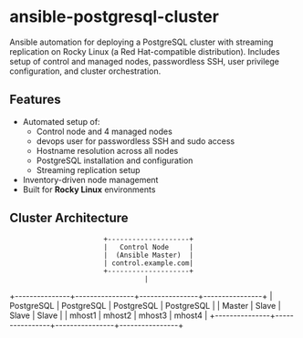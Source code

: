 # ansible-postgresql-cluster
Ansible automation for deploying a PostgreSQL cluster with streaming replication on Rocky Linux (a Red Hat-compatible distribution). Includes setup of control and managed nodes, passwordless SSH, user privilege configuration, and cluster orchestration.

## Features
- Automated setup of:
  - Control node and 4 managed nodes
  - devops user for passwordless SSH and sudo access
  - Hostname resolution across all nodes
  - PostgreSQL installation and configuration
  - Streaming replication setup
- Inventory-driven node management
- Built for **Rocky Linux** environments

## Cluster Architecture
                           +--------------------+
                           |   Control Node     |
                           |  (Ansible Master)  |
                           | control.example.com|
                           +--------------------+
                                     |
+---------------+----------------+----------------+----------------+
|  PostgreSQL   |  PostgreSQL    |  PostgreSQL    |  PostgreSQL    |
|   Master      |   Slave        |   Slave        |   Slave        |
|   mhost1      |   mhost2       |   mhost3       |   mhost4       |
+---------------+----------------+----------------+----------------+
